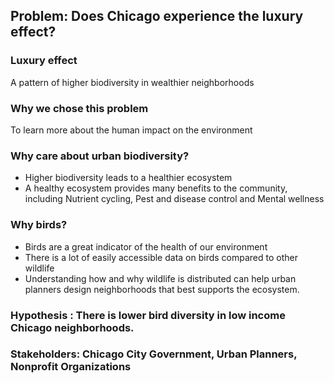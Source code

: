 ## Problem: Does Chicago experience the luxury effect?

### Luxury effect
A pattern of higher biodiversity in wealthier neighborhoods
### Why we chose this problem
To learn more about the human impact on the environment
### Why care about urban biodiversity? 
- Higher biodiversity leads to a healthier ecosystem
- A healthy ecosystem provides many benefits to the community, including Nutrient cycling, Pest and disease control and Mental wellness
### Why birds?
- Birds are a great indicator of the health of our environment
- There is a lot of easily accessible data on birds compared to other wildlife
- Understanding how and why wildlife is distributed can help urban planners design neighborhoods that best supports the ecosystem.
### Hypothesis : There is lower bird diversity in low income Chicago neighborhoods.
### Stakeholders: Chicago City Government, Urban Planners, Nonprofit Organizations








